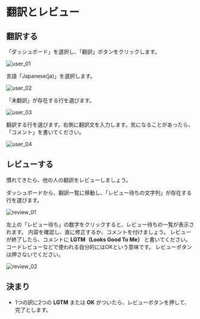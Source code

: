 # 翻訳とレビュー

## 翻訳する

「ダッシュボード」を選択し、「翻訳」ボタンをクリックします。

![user_01](../images/readme/user_01.png)

言語「Japanese(ja)」を選択します。

![user_02](../images/readme/user_02.png)

「未翻訳」が存在する行を選びます。

![user_03](../images/readme/user_03.png)

翻訳する行を選びます。右側に翻訳文を入力します。気になることがあったら、「コメント」を書いてください。

![user_04](../images/readme/user_04.png)

## レビューする
慣れてきたら、他の人の翻訳をレビューしましょう。

ダッシュボードから、翻訳一覧に移動し、「レビュー待ちの文字列」が存在する行を選びます。

![review_01](../images/readme/review_01.png)

左上の「レビュー待ち」の数字をクリックすると、レビュー待ちの一覧が表示されます。
内容を確認し、直に修正するか、コメントを付けましょう。
レビューが終了したら、コメントに **LGTM（Looks Good To Me）** と書いてください。コードレビューなどで使われる自分的にはOKという意味です。
レビューボタンは押さないでください。

![review_02](../images/readme/review_02.png)

## 決まり

- 1つの訳に2つの **LGTM** または **OK** がついたら、レビューボタンを押して、完了とします。
